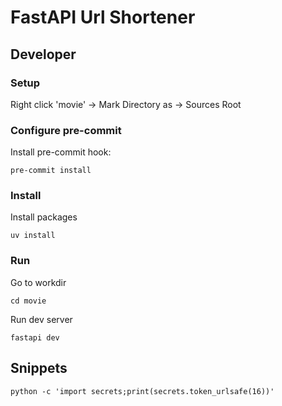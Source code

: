 # FastAPI Url Shortener

## Developer

### Setup

Right click 'movie' -> Mark Directory as -> Sources Root

### Configure pre-commit

Install pre-commit hook:
```shell
pre-commit install
```

### Install

Install packages
```shell
uv install
```

### Run

Go to workdir

```shell
cd movie
```

Run dev server

```shell
fastapi dev
```

## Snippets
```shell
python -c 'import secrets;print(secrets.token_urlsafe(16))'
```
